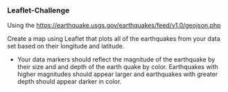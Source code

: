 ### Leaflet-Challenge

Using the https://earthquake.usgs.gov/earthquakes/feed/v1.0/geojson.php 

   Create a map using Leaflet that plots all of the earthquakes from your data set based on their longitude and latitude.

   * Your data markers should reflect the magnitude of the earthquake by their size and and depth of the earth quake by color. Earthquakes with higher magnitudes should appear larger and earthquakes with greater depth should appear darker in color.
